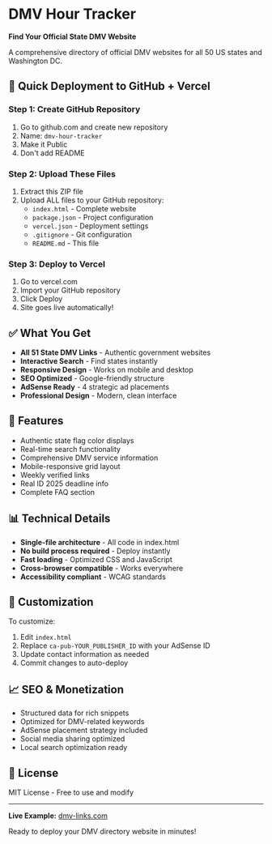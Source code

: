 # DMV Hour Tracker

**Find Your Official State DMV Website**

A comprehensive directory of official DMV websites for all 50 US states and Washington DC.

## 🚀 Quick Deployment to GitHub + Vercel

### Step 1: Create GitHub Repository
1. Go to github.com and create new repository
2. Name: `dmv-hour-tracker`
3. Make it Public
4. Don't add README

### Step 2: Upload These Files
1. Extract this ZIP file
2. Upload ALL files to your GitHub repository:
   - `index.html` - Complete website
   - `package.json` - Project configuration  
   - `vercel.json` - Deployment settings
   - `.gitignore` - Git configuration
   - `README.md` - This file

### Step 3: Deploy to Vercel
1. Go to vercel.com
2. Import your GitHub repository
3. Click Deploy
4. Site goes live automatically!

## ✅ What You Get

- **All 51 State DMV Links** - Authentic government websites
- **Interactive Search** - Find states instantly
- **Responsive Design** - Works on mobile and desktop
- **SEO Optimized** - Google-friendly structure
- **AdSense Ready** - 4 strategic ad placements
- **Professional Design** - Modern, clean interface

## 🎯 Features

- Authentic state flag color displays
- Real-time search functionality  
- Comprehensive DMV service information
- Mobile-responsive grid layout
- Weekly verified links
- Real ID 2025 deadline info
- Complete FAQ section

## 📊 Technical Details

- **Single-file architecture** - All code in index.html
- **No build process required** - Deploy instantly
- **Fast loading** - Optimized CSS and JavaScript
- **Cross-browser compatible** - Works everywhere
- **Accessibility compliant** - WCAG standards

## 🔧 Customization

To customize:
1. Edit `index.html` 
2. Replace `ca-pub-YOUR_PUBLISHER_ID` with your AdSense ID
3. Update contact information as needed
4. Commit changes to auto-deploy

## 📈 SEO & Monetization

- Structured data for rich snippets
- Optimized for DMV-related keywords
- AdSense placement strategy included
- Social media sharing optimized
- Local search optimization ready

## 📝 License

MIT License - Free to use and modify

---

**Live Example:** [dmv-links.com](https://dmv-links.com)

Ready to deploy your DMV directory website in minutes!